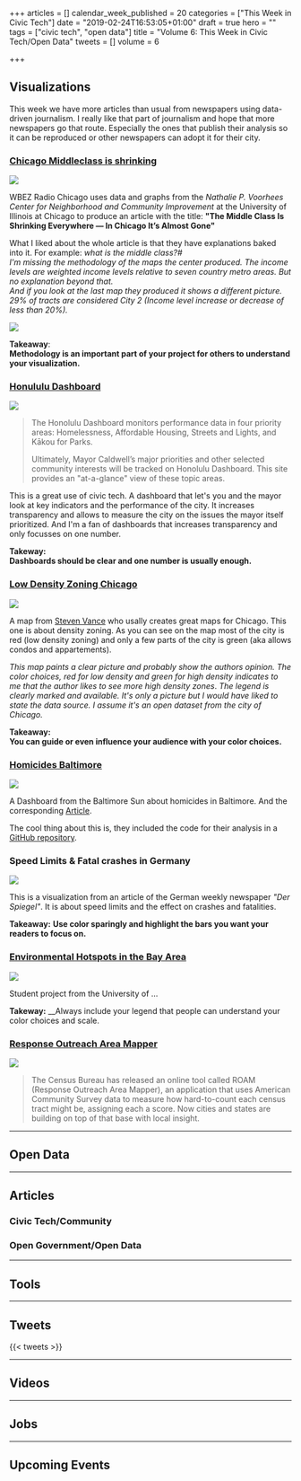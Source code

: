 +++
articles = []
calendar_week_published = 20
categories = ["This Week in Civic Tech"]
date = "2019-02-24T16:53:05+01:00"
draft = true
hero = ""
tags = ["civic tech", "open data"]
title = "Volume 6: This Week in Civic Tech/Open Data"
tweets = []
volume = 6

+++
## Visualizations

This week we have more articles than usual from newspapers using data-driven journalism. I really like that part of journalism and hope that more newspapers go that route. Especially the ones that publish their analysis so it can be reproduced or other newspapers can adopt it for their city. 

### [Chicago Middleclass is shrinking](https://www.wbez.org/shows/wbez-news/the-middle-class-is-shrinking-everywhere-in-chicago-its-almost-gone/e63cb407-5d1e-41b1-9124-a717d4fb1b0b?utm_source=&utm_medium=&utm_campaign=)

![](https://res.cloudinary.com/civicvision/image/upload/v1551004750/Volume%206/chicago-middleclass.png)

WBEZ Radio Chicago uses data and graphs from the _Nathalie P. Voorhees Center for Neighborhood and Community Improvement_ at the University of Illinois at Chicago to produce an article with the title: **"The Middle Class Is Shrinking Everywhere — In Chicago It’s Almost Gone"**

What I liked about the whole article is that they have explanations baked into it. For example: _what is the middle class?#  
I'm missing the methodology of the maps the center produced. The income levels are weighted income levels relative to seven country metro areas. But no explanation beyond that.  
And if you look at the last map they produced it shows a different picture. 29% of tracts are considered City 2 (Income level increase or decrease of less than 20%)._

![](https://res.cloudinary.com/civicvision/image/upload/c_scale,h_300/v1551093603/Volume%206/three-cities_redyellowblue.png)

**Takeaway**:  
**Methodology is an important part of your project for others to understand your visualization.**

### [Honululu Dashboard](http://www.honolulu.gov/dashboard)

![](https://res.cloudinary.com/civicvision/image/upload/v1551097935/Volume%206/hawaii-dashboard.png)

> The Honolulu Dashboard monitors performance data in four priority areas: Homelessness, Affordable Housing, Streets and Lights, and Kākou for Parks.
>
> Ultimately, Mayor Caldwell’s major priorities and other selected community interests will be tracked on Honolulu Dashboard. This site provides an "at-a-glance" view of these topic areas.

This is a great use of civic tech. A dashboard that let's you and the mayor look at key indicators and the performance of the city. It increases transparency and allows to measure the city on the issues the mayor itself prioritized. And I'm a fan of dashboards that increases transparency and only focusses on one number.

**Takeway:  
Dashboards should be clear and one number is usually enough.**

### [Low Density Zoning Chicago](https://twitter.com/stevevance/status/1097708462748905473)

![](https://res.cloudinary.com/civicvision/image/upload/v1551023847/Volume%206/zoning-chicago.jpg)

A map from [Steven Vance](https://twitter.com/stevevance/status/1097708462748905473) who usally creates great maps for Chicago. This one is about density zoning. As you can see on the map most of the city is red (low density zoning) and only a few parts of the city is green (aka allows condos and appartements).

_This map paints a clear picture and probably show the authors opinion. The color choices, red for low density and green for high density indicates to me that the author likes to see more high density zones_. _The legend is clearly marked and available. It's only a picture but I would have liked to state the data source. I assume it's an open dataset from the city of Chicago._

**Takeaway:  
You can guide or even influence your audience with your color choices.**

### [Homicides Baltimore](https://homicides.news.baltimoresun.com/)

![](https://res.cloudinary.com/civicvision/image/upload/v1551006511/Volume%206/homicide-baltimore.png)

A Dashboard from the Baltimore Sun about homicides in Baltimore. And the corresponding [Article](https://www.baltimoresun.com/news/maryland/crime/bs-md-ci-homicide-record-numbers-20190222-story.html).

The cool thing about this is, they included the code for their analysis in a [GitHub repository](https://github.com/baltimore-sun-data/2019-shootings-analysis).

### Speed Limits & Fatal crashes in Germany

![](https://res.cloudinary.com/civicvision/image/upload/v1551004929/Volume%206/speed-limit-germany.png)

This is a visualization from an article of the German weekly newspaper _"Der Spiegel"_. It is about speed limits and the effect on crashes and fatalities. 

__Takeaway:__
__Use color sparingly and highlight the bars you want your readers to focus on.__

### [Environmental Hotspots in the Bay Area](https://j221-dataviz.github.io/drew-costley/)

![](https://res.cloudinary.com/civicvision/image/upload/v1551006279/Volume%206/environmental-hotspots-bay-area.png)

Student project from the University of ...

__Takeway:__
__Always include your legend that people can understand your color choices and scale.

### [Response Outreach Area Mapper](https://gis-portal.data.census.gov/arcgis/apps/webappviewer/index.html?id=64f6a4d47e864b9699af6ce6338d49bd)

![](https://res.cloudinary.com/civicvision/image/upload/v1551026481/Volume%206/response-outreach-mapper.png)

> The Census Bureau has released an online tool called ROAM (Response Outreach Area Mapper), an application that uses American Community Survey data to measure how hard-to-count each census tract might be, assigning each a score. Now cities and states are building on top of that base with local insight.

<hr />

## Open Data

<hr />

## Articles

### Civic Tech/Community

### Open Government/Open Data

<hr />

## Tools

<hr />

## Tweets

{{< tweets >}}

<hr />

## Videos

<hr />

## Jobs

<hr />

## Upcoming Events